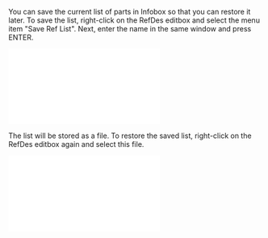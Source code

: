 You can save the current list of parts in Infobox so that you can restore it later. To save the list, right-click on the RefDes editbox and select the menu item "Save Ref List". Next, enter the name in the same window and press ENTER.

![](pictures/IB_filter_list.md)

The list will be stored as a file. To restore the saved list, right-click on the RefDes editbox again and select this file.

![](pictures/IB_filter_list2.md)
